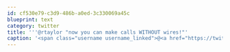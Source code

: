 ```yaml
---
id: cf530e79-c3d9-486b-a0ed-3c330069a45c
blueprint: text
category: twitter
title: '''@rtaylor "now you can make calls WITHOUT wires!"'
caption: '<span class="username username_linked">@<a href="https://twitter.com/rtaylor" title="Elon Musk">rtaylor</a></span> "now you can make calls WITHOUT wires!"'
---
```

